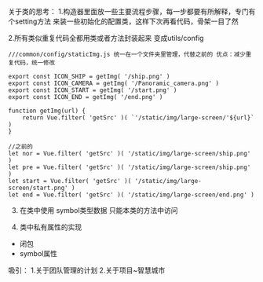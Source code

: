关于类的思考：
1.构造器里面放一些主要流程步骤，每一步都要有所解释，专门有个setting方法 来装一些初始化的配置类，这样下次再看代码，骨架一目了然

2.所有类似重复代码全都用类或者方法封装起来  变成utils/config

```
///common/config/staticImg.js 统一在一个文件夹里管理，代替之前的 优点：减少重复代码，统一修改

export const ICON_SHIP = getImg( '/ship.png' )
export const ICON_CAMERA = getImg( '/Panoramic_camera.png' )
export const ICON_START = getImg( '/start.png' )
export const ICON_END = getImg( '/end.png' )

function getImg(url) {
    return Vue.filter( 'getSrc' )( `'/static/img/large-screen/'${url}` )
}

//之前的
let nor = Vue.filter( 'getSrc' )( '/static/img/large-screen/ship.png' )
let pre = Vue.filter( 'getSrc' )( '/static/img/large-screen/ship.png' )
let start = Vue.filter( 'getSrc' )( '/static/img/large-screen/start.png' )
let end = Vue.filter( 'getSrc' )( '/static/img/large-screen/end.png' )

```

3. 在类中使用 symbol类型数据 只能本类的方法中访问

4. 类中私有属性的实现
- 闭包
- symbol属性


吸引：
1.关于团队管理的计划
2.关于项目~智慧城市
